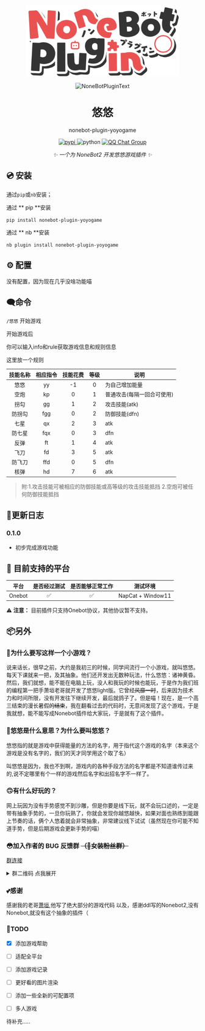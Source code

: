 <div align="center">
  <a href="https://v2.nonebot.dev/store"><img src="./docs/NoneBotPlugin.svg" width="400" alt="NoneBotPluginLogo"></a>
  <br>
  <p><img src="https://s2.loli.net/2022/06/16/xsVUGRrkbn1ljTD.png" width="240" alt="NoneBotPluginText"></p>
</div>

<div align="center">

# 悠悠

nonebot-plugin-yoyogame


<p align="center">
  <a href="https://pypi.python.org/pypi/nonebot-plugin-yoyogame">
    <img src="https://img.shields.io/pypi/v/nonebot-plugin-yoyogame.svg" alt="pypi">
  </a>
  
  <img src="https://img.shields.io/badge/python-3.10+-blue.svg" alt="python">
  
  <a href="https://qm.qq.com/q/Yty2yc9Bee">
    <img src="https://img.shields.io/badge/QQ%E7%BE%A4-1128359833-orange?style=flat-square" alt="QQ Chat Group">
  </a>
</p>

_✨ 一个为 NoneBot2 开发悠悠游戏插件 ✨_

</div>

## 💿 安装

通过`pip`或`nb`安装；

通过 ** pip **安装

`pip install nonebot-plugin-yoyogame`

通过 ** nb **安装

`nb plugin install nonebot-plugin-yoyogame`

## ⚙ 配置
没有配置，因为现在几乎没啥功能喵

## 🗨命令

`/悠悠` 开始游戏

开始游戏后

你可以输入info和rule获取游戏信息和规则信息

这里放一个规则

| 技能名称 | 相应指令 | 技能花费 | 等级 | 说明                       |
|:-----:|:-----:|:-----:|:-----:|----------------------------------
| 悠悠     | yy       | -1       | 0    | 为自己增加能量             |
| 空炮     | kp       | 0        | 1    | 普通攻击(每隔一回合可使用) |
| 拐勾     | gg       | 1        | 2    | 攻击技能(atk)              |
| 防拐勾   | fgg      | 0        | 2    | 防御技能(dfn)              |
| 七星     | qx       | 2        | 3    | atk                        |
| 防七星   | fqx      | 0        | 3    | dfn                        |
| 反弹     | ft       | 1        | 4    | atk                        |
| 飞刀     | fd       | 3        | 5    | atk                        |
| 防飞刀   | ffd      | 0        | 5    | dfn                        |
| 核弹     | hd       | 7        | 6    | atk                        |

>附:1.攻击技能可被相应的防御技能或高等级的攻击技能抵挡
>2.空炮可被任何防御技能抵挡

## 📝更新日志

### 0.1.0

- 初步完成游戏功能

## 💪 目前支持的平台

| 平台 | 是否经过测试 | 是否能够正常工作 | 测试环境 |
|:-----:|:----:|:----:| :----: |
| Onebot | ✅ | ✅ | NapCat + Window11| 

⚠ **注意：** 目前插件只支持Onebot协议，其他协议暂不支持。

## 📦另外

### 🧐为什么要写这样一个小游戏？

说来话长，很早之前，大约是我初三的时候，同学间流行一个小游戏，就叫悠悠。每天下课就来一把，及其抽象。他们还开发出无数种玩法，什么悠悠：诸神黄昏。然后，我们就想，能不能在电脑上玩，没人和我玩的时候也能玩，于是作为我们班的编程第一把手萧垣老哥就开发了悠悠light版。它曾经~~风靡一时~~，后来因为技术力和时间所限，没有开发往下继续开发，最后就鸽子了。但是喵！现在，是一个高三结束的漫长暑假~~的结束~~，我在翻看过去的代码时，无意间发现了这个游戏，于是我就想，能不能写成Nonebot插件给大家玩，于是就有了这个插件。

### 🤔悠悠是什么意思？为什么要叫悠悠？

悠悠指的就是游戏中获得能量的方法的名字，用于指代这个游戏的名字（本来这个游戏是没有名字的，我们的天才同学用这个取了名）

叫悠悠是因为，我也不到啊，游戏内的各种手段方法的名字都是不知道谁传过来的,说不定哪里有个一样的游戏然后名字和出招名字不一样了。

### 🙃有什么好玩的？

网上玩因为没有手势感觉不到沙雕，但是你要是线下玩，就不会玩口述的，一定是带有抽象手势的，一旦你玩熟了，你就会发现你越悠越快，如果对面也熟练到能跟上节奏的话，俩个人悠着就会非常抽象，非常建议线下试试（虽然现在你可能不知道手势，但是后期游戏会更新手势的喵）

### 😳加入作者的 BUG 反馈群 ~~（🥵女装粉丝群）~~

[群连接](https://qm.qq.com/q/Yty2yc9Bee)

<details>
<summary>群二维码 点我展开</summary>

![7a4bd22dea47d25d9b632d4b2696d4cd](https://github.com/ChenXu233/nonebot_plugin_dialectlist/assets/91937041/61fd7010-e2b2-4f13-b209-9c0faf8a517f)

</details>

### 💕感谢
感谢我的老哥[萧垣](https://github.com/NTFago),他写了绝大部分的游戏代码
以及，感谢ddl写的Nonebot2,没有Nonebot,就没有这个抽象的插件（

### 🎀TODO

- [x] 添加游戏帮助

- [ ] 适配全平台

- [ ] 添加游戏记录

- [ ] 更好看的图片渲染

- [ ] 添加一些全新的可配置项

- [ ] 多人游戏

 待补充.....